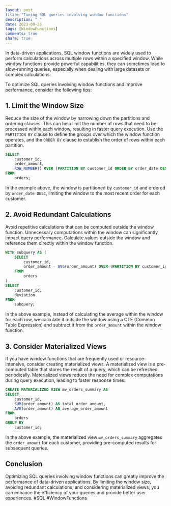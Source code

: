 ```yaml
---
layout: post
title: "Tuning SQL queries involving window functions"
description: " "
date: 2023-09-26
tags: [WindowFunctions]
comments: true
share: true
---
```


In data-driven applications, SQL window functions are widely used to perform calculations across multiple rows within a specified window. While window functions provide powerful capabilities, they can sometimes lead to slow-running queries, especially when dealing with large datasets or complex calculations. 

To optimize SQL queries involving window functions and improve performance, consider the following tips:

## 1. Limit the Window Size

Reduce the size of the window by narrowing down the partitions and ordering clauses. This can help limit the number of rows that need to be processed within each window, resulting in faster query execution. Use the `PARTITION BY` clause to define the groups over which the window function operates, and the `ORDER BY` clause to establish the order of rows within each partition.

```sql
SELECT 
    customer_id,
    order_amount,
    ROW_NUMBER() OVER (PARTITION BY customer_id ORDER BY order_date DESC) AS row_num
FROM 
    orders;
```

In the example above, the window is partitioned by `customer_id` and ordered by `order_date DESC`, limiting the window to the most recent order for each customer.

## 2. Avoid Redundant Calculations

Avoid repetitive calculations that can be computed outside the window function. Unnecessary computations within the window can significantly impact query performance. Calculate values outside the window and reference them directly within the window function.

```sql
WITH subquery AS (
    SELECT 
        customer_id,
        order_amount - AVG(order_amount) OVER (PARTITION BY customer_id) AS deviation
    FROM 
        orders
)
SELECT 
    customer_id,
    deviation
FROM 
    subquery;
```

In the above example, instead of calculating the average within the window for each row, we calculate it outside the window using a CTE (Common Table Expression) and subtract it from the `order_amount` within the window function.

## 3. Consider Materialized Views

If you have window functions that are frequently used or resource-intensive, consider creating materialized views. A materialized view is a pre-computed table that stores the result of a query, which can be refreshed periodically. Materialized views reduce the need for complex computations during query execution, leading to faster response times.

```sql
CREATE MATERIALIZED VIEW mv_orders_summary AS
SELECT 
    customer_id,
    SUM(order_amount) AS total_order_amount,
    AVG(order_amount) AS average_order_amount
FROM 
    orders
GROUP BY 
    customer_id;
```

In the above example, the materialized view `mv_orders_summary` aggregates the `order_amount` for each customer, providing pre-computed results for subsequent queries.

## Conclusion

Optimizing SQL queries involving window functions can greatly improve the performance of data-driven applications. By limiting the window size, avoiding redundant calculations, and considering materialized views, you can enhance the efficiency of your queries and provide better user experiences. #SQL #WindowFunctions